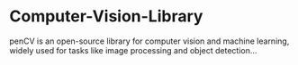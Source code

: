 # Computer-Vision-Library
penCV is an open-source library for computer vision and machine learning, widely used for tasks like image processing and object detection...
